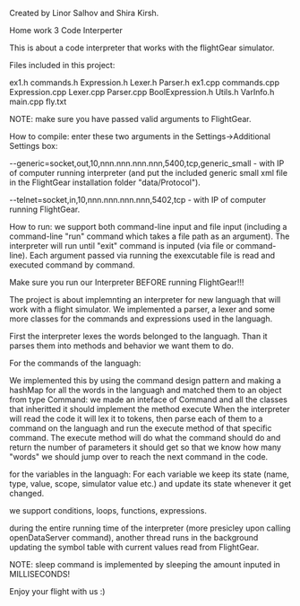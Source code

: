 Created by Linor Salhov and Shira Kirsh.

Home work 3
Code Interperter

This is about a code interpreter that works with the flightGear simulator.

Files included in this project:

ex1.h		commands.h		Expression.h		Lexer.h		Parser.h
ex1.cpp		commands.cpp	Expression.cpp		Lexer.cpp	Parser.cpp
BoolExpression.h	Utils.h		VarInfo.h		main.cpp		fly.txt

NOTE: make sure you have passed valid arguments to FlightGear.

How to compile:
enter these two arguments in the Settings->Additional Settings box:

--generic=socket,out,10,nnn.nnn.nnn.nnn,5400,tcp,generic_small -
with IP of computer running interpreter (and put the included generic small xml file in the FlightGear installation folder "data/Protocol").   

--telnet=socket,in,10,nnn.nnn.nnn.nnn,5402,tcp -
with IP of computer running FlightGear.

How to run:
we support both command-line input and file input (including a command-line "run"
command which takes a file path as an argument).
The interpreter will run until "exit" command is inputed (via file or command-line).
Each argument passed via running the exexcutable file is read and executed command by command.

Make sure you run our Interpreter BEFORE running FlightGear!!!

The project is about implemnting an interpreter for new languagh that will work with a flight simulator.
We implemented a parser, a lexer and some more classes for the commands and expressions used in the languagh.

First the interpreter lexes the words belonged to the languagh.
Than it parses them into methods and behavior we want them to do.

For the commands of the languagh:

We implemented this by using the command design pattern and making a hashMap for all the words in the languagh
and matched them to an object from type Command:
we made an inteface of Command and all the classes that inheritted it should implement the method execute
When the interpreter will read the code it will lex it to tokens, then parse each of them to a command on the languagh
and run the execute method of that specific command.
The execute method will do what the command should do and return the number of parameters it should get so that we know
how many "words" we should jump over to reach the next command in the code.

for the variables in the languagh:
For each variable we keep its state (name, type, value, scope, simulator value etc.) and update its state whenever it get changed.

we support conditions, loops, functions, expressions.

during the entire running time of the interpreter (more presicley upon calling openDataServer command),
another thread runs in the background updating the symbol table with current values read from FlightGear.

NOTE: sleep command is implemented by sleeping the amount inputed in MILLISECONDS!

Enjoy your flight with us :)